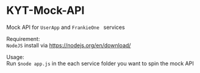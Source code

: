 # KYT-Mock-API

Mock API for `UserApp` and `FrankieOne ` services

Requirement:\
`NodeJS` install via https://nodejs.org/en/download/

Usage:\
Run `$node app.js` in the each service folder you want to spin the mock API
 
